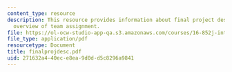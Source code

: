 ```yaml
---
content_type: resource
description: This resource provides information about final project description and
  overview of team assignment.
file: https://ol-ocw-studio-app-qa.s3.amazonaws.com/courses/16-852j-integrating-the-lean-enterprise-fall-2005/271632a440ece8ea9d0dd5c8296a9841_finalprojdesc.pdf
file_type: application/pdf
resourcetype: Document
title: finalprojdesc.pdf
uid: 271632a4-40ec-e8ea-9d0d-d5c8296a9841
---
```


